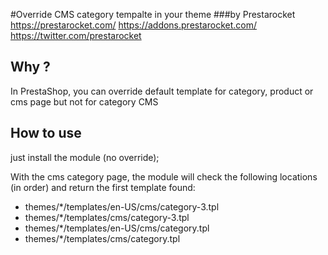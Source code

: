 #Override CMS category tempalte in your theme
###by Prestarocket
https://prestarocket.com/
https://addons.prestarocket.com/
https://twitter.com/prestarocket

## Why ?

In PrestaShop, you can override default template for category, product or cms page but not for category CMS

## How to use

just install the module (no override);

With the cms category page, the module will check the following locations (in order) and return the first template found:

- themes/*/templates/en-US/cms/category-3.tpl
- themes/*/templates/cms/category-3.tpl
- themes/*/templates/en-US/cms/category.tpl
- themes/*/templates/cms/category.tpl

